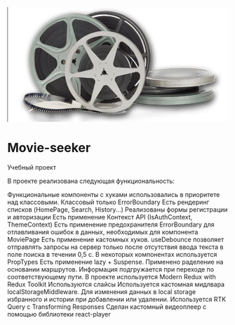 ![Иллюстрация к проекту](https://github.com/AlekseiTeterin/movie-seeker-app/blob/master/src/images/imageForProject.jpg)
# Movie-seeker

Учебный проект

В проекте реализована следующая функциональность:

Функциональные компоненты c хуками использовались в приоритете над классовыми. Классовый только ErrorBoundary
Есть рендеринг списков (HomePage, Search, History...)
Реализованы формы регистрации и авторизации
Есть применение Контекст API (IsAuthContext, ThemeContext)
Есть применение предохранителя ErrorBoundary для отлавливания ошибок в данных, необходимых для компонента MoviePage
Есть применение кастомных хуков. useDebounce позволяет отправлять запросы на сервер только после отсутствия ввода текста в поле поиска в течении 0,5 с.
В некоторых компонентах используется PropTypes 
Есть применение lazy + Suspense. Применено раделение на основании маршрутов. Информация подгружается при переходе по соответствующему пути. 
В проекте используется Modern Redux with Redux Toolkit
Используются слайсы
Используется кастомная мидлвара localStorageMiddleware. Для изменения данных в local storage избранного и истории при добавлении или удалении. 
Используется RTK Query с Transforming Responses
Сделан кастомный видеоплеер с помощью библиотеки react-player
